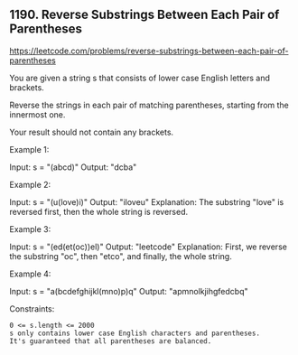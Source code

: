 ## 1190. Reverse Substrings Between Each Pair of Parentheses

https://leetcode.com/problems/reverse-substrings-between-each-pair-of-parentheses

You are given a string s that consists of lower case English letters and brackets.

Reverse the strings in each pair of matching parentheses, starting from the innermost one.

Your result should not contain any brackets.

Example 1:

Input: s = "(abcd)"
Output: "dcba"

Example 2:

Input: s = "(u(love)i)"
Output: "iloveu"
Explanation: The substring "love" is reversed first, then the whole string is reversed.

Example 3:

Input: s = "(ed(et(oc))el)"
Output: "leetcode"
Explanation: First, we reverse the substring "oc", then "etco", and finally, the whole string.

Example 4:

Input: s = "a(bcdefghijkl(mno)p)q"
Output: "apmnolkjihgfedcbq"

Constraints:

    0 <= s.length <= 2000
    s only contains lower case English characters and parentheses.
    It's guaranteed that all parentheses are balanced.
